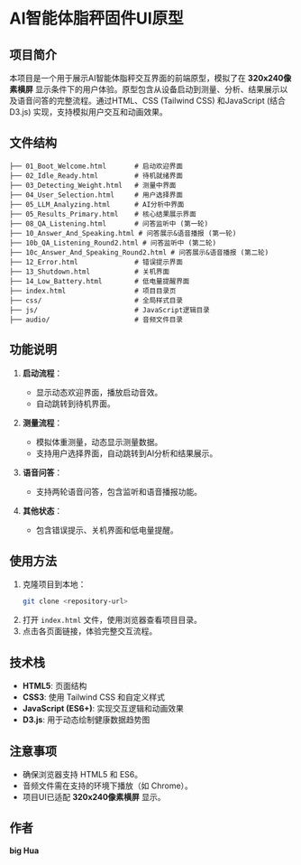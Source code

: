# AI智能体脂秤固件UI原型

## 项目简介
本项目是一个用于展示AI智能体脂秤交互界面的前端原型，模拟了在 **320x240像素横屏** 显示条件下的用户体验。原型包含从设备启动到测量、分析、结果展示以及语音问答的完整流程。通过HTML、CSS (Tailwind CSS) 和JavaScript (结合D3.js) 实现，支持模拟用户交互和动画效果。

## 文件结构
```
├── 01_Boot_Welcome.html       # 启动欢迎界面
├── 02_Idle_Ready.html         # 待机就绪界面
├── 03_Detecting_Weight.html   # 测量中界面
├── 04_User_Selection.html     # 用户选择界面
├── 05_LLM_Analyzing.html      # AI分析中界面
├── 05_Results_Primary.html    # 核心结果展示界面
├── 08_QA_Listening.html       # 问答监听中 (第一轮)
├── 10_Answer_And_Speaking.html # 问答展示&语音播报 (第一轮)
├── 10b_QA_Listening_Round2.html # 问答监听中 (第二轮)
├── 10c_Answer_And_Speaking_Round2.html # 问答展示&语音播报 (第二轮)
├── 12_Error.html              # 错误提示界面
├── 13_Shutdown.html           # 关机界面
├── 14_Low_Battery.html        # 低电量提醒界面
├── index.html                 # 项目目录页
├── css/                       # 全局样式目录
├── js/                        # JavaScript逻辑目录
├── audio/                     # 音频文件目录
```

## 功能说明
1.  **启动流程**：
    *   显示动态欢迎界面，播放启动音效。
    *   自动跳转到待机界面。

2.  **测量流程**：
    *   模拟体重测量，动态显示测量数据。
    *   支持用户选择界面，自动跳转到AI分析和结果展示。

3.  **语音问答**：
    *   支持两轮语音问答，包含监听和语音播报功能。

4.  **其他状态**：
    *   包含错误提示、关机界面和低电量提醒。

## 使用方法
1.  克隆项目到本地：
    ```bash
    git clone <repository-url>
    ```
2.  打开 `index.html` 文件，使用浏览器查看项目目录。
3.  点击各页面链接，体验完整交互流程。

## 技术栈
-   **HTML5**: 页面结构
-   **CSS3**: 使用 Tailwind CSS 和自定义样式
-   **JavaScript (ES6+)**: 实现交互逻辑和动画效果
-   **D3.js**: 用于动态绘制健康数据趋势图

## 注意事项
-   确保浏览器支持 HTML5 和 ES6。
-   音频文件需在支持的环境下播放（如 Chrome）。
-   项目UI已适配 **320x240像素横屏** 显示。

## 作者
**big Hua**

